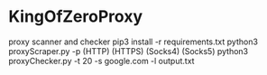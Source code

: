 # KingOfZeroProxy
proxy scanner and checker
pip3 install -r requirements.txt
python3 proxyScraper.py -p (HTTP) (HTTPS) (Socks4) (Socks5)
python3 proxyChecker.py -t 20 -s google.com -l output.txt
